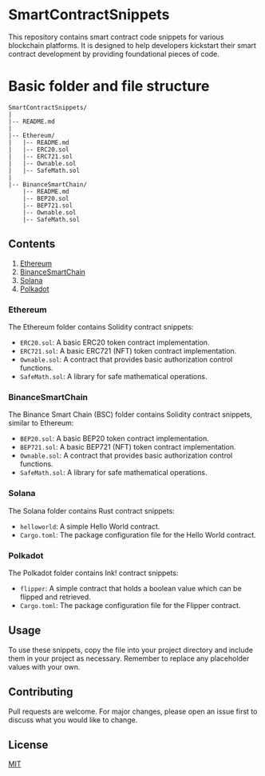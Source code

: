 # SmartContractSnippets

This repository contains smart contract code snippets for various blockchain platforms. It is designed to help developers kickstart their smart contract development by providing foundational pieces of code.

# Basic folder and file structure
```
SmartContractSnippets/
|
|-- README.md
|
|-- Ethereum/
|   |-- README.md
|   |-- ERC20.sol
|   |-- ERC721.sol
|   |-- Ownable.sol
|   |-- SafeMath.sol
|
|-- BinanceSmartChain/
    |-- README.md
    |-- BEP20.sol
    |-- BEP721.sol
    |-- Ownable.sol
    |-- SafeMath.sol
```
## Contents

1. [Ethereum](#ethereum)
2. [BinanceSmartChain](#binancesmartchain)
3. [Solana](#solana)
4. [Polkadot](#polkadot)

### Ethereum

The Ethereum folder contains Solidity contract snippets:

- `ERC20.sol`: A basic ERC20 token contract implementation.
- `ERC721.sol`: A basic ERC721 (NFT) token contract implementation.
- `Ownable.sol`: A contract that provides basic authorization control functions.
- `SafeMath.sol`: A library for safe mathematical operations.

### BinanceSmartChain

The Binance Smart Chain (BSC) folder contains Solidity contract snippets, similar to Ethereum:

- `BEP20.sol`: A basic BEP20 token contract implementation.
- `BEP721.sol`: A basic BEP721 (NFT) token contract implementation.
- `Ownable.sol`: A contract that provides basic authorization control functions.
- `SafeMath.sol`: A library for safe mathematical operations.

### Solana

The Solana folder contains Rust contract snippets:

- `helloworld`: A simple Hello World contract.
- `Cargo.toml`: The package configuration file for the Hello World contract.

### Polkadot

The Polkadot folder contains Ink! contract snippets:

- `flipper`: A simple contract that holds a boolean value which can be flipped and retrieved.
- `Cargo.toml`: The package configuration file for the Flipper contract.

## Usage

To use these snippets, copy the file into your project directory and include them in your project as necessary. Remember to replace any placeholder values with your own.

## Contributing

Pull requests are welcome. For major changes, please open an issue first to discuss what you would like to change.

## License

[MIT](https://choosealicense.com/licenses/mit/)

